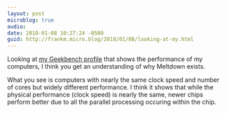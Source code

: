 ```yaml
---
layout: post
microblog: true
audio: 
date: 2018-01-08 10:27:24 -0500
guid: http://frankm.micro.blog/2018/01/08/looking-at-my.html
---
```

Looking at [my Geekbench profile](https://browser.geekbench.com/user/120423) that shows the performance of my computers, I think you get an understanding of why Meltdown exists. 

What you see is computers with nearly the same clock speed and number of cores but widely different performance. I think it shows that while the physical performance (clock speed) is nearly the same, newer chips perform better due to all the parallel processing occuring within the chip. 
